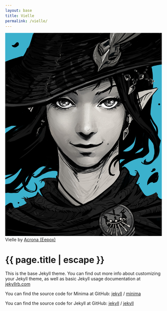 ```yaml
---
layout: base
title: Vielle
permalink: /vielle/
---
```


<aside class="character-portrait">
<img src="/assets/portraits/vielle.jpg" /><span>Vielle by <a href="https://twitter.com/eepoxdraws">Acrona (Eepox)</a></span></aside>
<h1 class="post-title">{{ page.title | escape }}</h1>

This is the base Jekyll theme. You can find out more info about customizing your Jekyll theme, as well as basic Jekyll usage documentation at [jekyllrb.com](https://jekyllrb.com/)

You can find the source code for Minima at GitHub:
[jekyll][jekyll-organization] /
[minima](https://github.com/jekyll/minima)

You can find the source code for Jekyll at GitHub:
[jekyll][jekyll-organization] /
[jekyll](https://github.com/jekyll/jekyll)


[jekyll-organization]: https://github.com/jekyll

